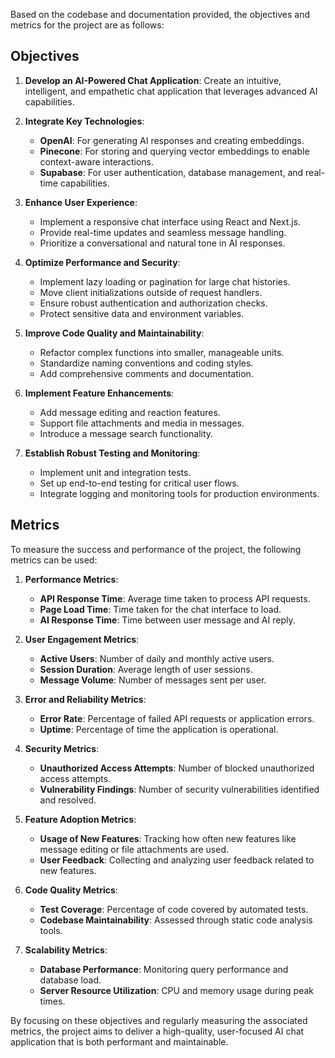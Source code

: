 Based on the codebase and documentation provided, the objectives and metrics for the project are as follows:

## Objectives

1. **Develop an AI-Powered Chat Application**: Create an intuitive, intelligent, and empathetic chat application that leverages advanced AI capabilities.

2. **Integrate Key Technologies**:
   - **OpenAI**: For generating AI responses and creating embeddings.
   - **Pinecone**: For storing and querying vector embeddings to enable context-aware interactions.
   - **Supabase**: For user authentication, database management, and real-time capabilities.

3. **Enhance User Experience**:
   - Implement a responsive chat interface using React and Next.js.
   - Provide real-time updates and seamless message handling.
   - Prioritize a conversational and natural tone in AI responses.

4. **Optimize Performance and Security**:
   - Implement lazy loading or pagination for large chat histories.
   - Move client initializations outside of request handlers.
   - Ensure robust authentication and authorization checks.
   - Protect sensitive data and environment variables.

5. **Improve Code Quality and Maintainability**:
   - Refactor complex functions into smaller, manageable units.
   - Standardize naming conventions and coding styles.
   - Add comprehensive comments and documentation.

6. **Implement Feature Enhancements**:
   - Add message editing and reaction features.
   - Support file attachments and media in messages.
   - Introduce a message search functionality.

7. **Establish Robust Testing and Monitoring**:
   - Implement unit and integration tests.
   - Set up end-to-end testing for critical user flows.
   - Integrate logging and monitoring tools for production environments.

## Metrics

To measure the success and performance of the project, the following metrics can be used:

1. **Performance Metrics**:
   - **API Response Time**: Average time taken to process API requests.
   - **Page Load Time**: Time taken for the chat interface to load.
   - **AI Response Time**: Time between user message and AI reply.

2. **User Engagement Metrics**:
   - **Active Users**: Number of daily and monthly active users.
   - **Session Duration**: Average length of user sessions.
   - **Message Volume**: Number of messages sent per user.

3. **Error and Reliability Metrics**:
   - **Error Rate**: Percentage of failed API requests or application errors.
   - **Uptime**: Percentage of time the application is operational.

4. **Security Metrics**:
   - **Unauthorized Access Attempts**: Number of blocked unauthorized access attempts.
   - **Vulnerability Findings**: Number of security vulnerabilities identified and resolved.

5. **Feature Adoption Metrics**:
   - **Usage of New Features**: Tracking how often new features like message editing or file attachments are used.
   - **User Feedback**: Collecting and analyzing user feedback related to new features.

6. **Code Quality Metrics**:
   - **Test Coverage**: Percentage of code covered by automated tests.
   - **Codebase Maintainability**: Assessed through static code analysis tools.

7. **Scalability Metrics**:
   - **Database Performance**: Monitoring query performance and database load.
   - **Server Resource Utilization**: CPU and memory usage during peak times.

By focusing on these objectives and regularly measuring the associated metrics, the project aims to deliver a high-quality, user-focused AI chat application that is both performant and maintainable.
